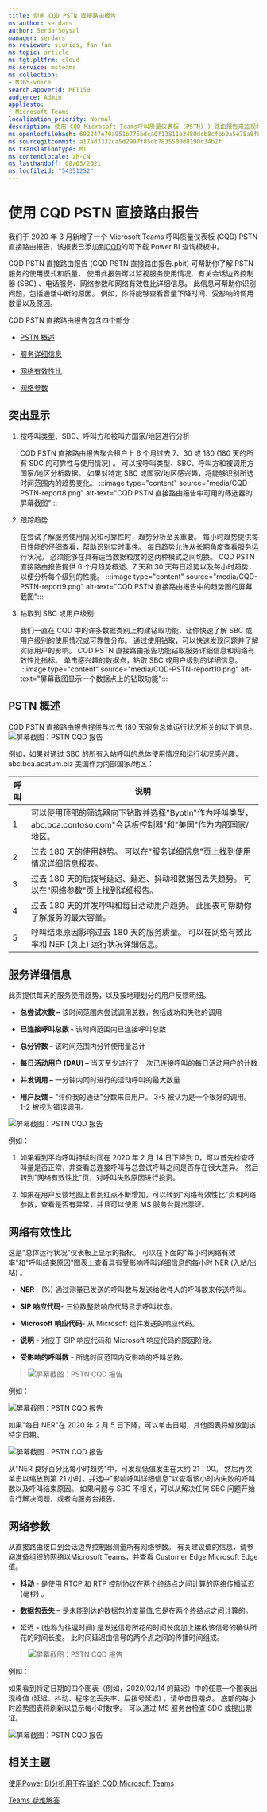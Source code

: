 ```yaml
---
title: 使用 CQD PSTN 直接路由报告
ms.author: serdars
author: SerdarSoysal
manager: serdars
ms.reviewer: siunies, fan.fan
ms.topic: article
ms.tgt.pltfrm: cloud
ms.service: msteams
ms.collection:
- M365-voice
search.appverid: MET150
audience: Admin
appliesto:
- Microsoft Teams
localization_priority: Normal
description: 使用 CQD Microsoft Teams呼叫质量仪表板 (PSTN) ) 路由报告来监视和排查 PSTN 呼叫Microsoft Teams。
ms.openlocfilehash: 692247e79a951b775bdca0f13811e3480dcb8cfbb0a5e78a8f8f7b4b69f97add
ms.sourcegitcommit: a17ad3332ca5d2997f85db7835500d8190c34b2f
ms.translationtype: MT
ms.contentlocale: zh-CN
ms.lasthandoff: 08/05/2021
ms.locfileid: "54351252"
---
```

# <a name="using-the-cqd-pstn-direct-routing-report"></a>使用 CQD PSTN 直接路由报告

我们于 2020 年 3 月新增了一个 Microsoft Teams 呼叫质量仪表板 (CQD) PSTN 直接路由报告，该报表已添加到[CQD](https://github.com/MicrosoftDocs/OfficeDocs-SkypeForBusiness/blob/live/Teams/downloads/CQD-Power-BI-query-templates.zip?raw=true)的可下载 Power BI 查询模板中。 


CQD PSTN 直接路由报告 (CQD PSTN 直接路由报告.pbit) 可帮助你了解 PSTN 服务的使用模式和质量。 使用此报告可以监视服务使用情况、有关会话边界控制器 (SBC) 、电话服务、网络参数和网络有效性比详细信息。 此信息可帮助你识别问题，包括通话中断的原因。 例如，你将能够查看音量下降时间、受影响的调用数量以及原因。


CQD PSTN 直接路由报告包含四个部分：

  - [PSTN 概述](#pstn-overview)

  - [服务详细信息](#service-details)

  - [网络有效性比](#network-effectiveness-ratio)

  - [网络参数](#network-parameters)

## <a name="highlights"></a>突出显示

1. 按呼叫类型、SBC、呼叫方和被叫方国家/地区进行分析

   CQD PSTN 直接路由报告聚合租户上 6 个月过去 7、30 或 180 (180 天的所有 SDC 的可靠性与使用情况) 。 可以按呼叫类型、SBC、呼叫方和被调用方国家/地区分析数据。 如果对特定 SBC 或国家/地区感兴趣，将能够识别所选时间范围内的趋势变化。
   :::image type="content" source="media/CQD-PSTN-report8.png" alt-text="CQD PSTN 直接路由报告中可用的筛选器的屏幕截图":::
   
2. 跟踪趋势

    在尝试了解服务使用情况和可靠性时，趋势分析至关重要。 每小时趋势提供每日性能的仔细查看，帮助识别实时事件。 每日趋势允许从长期角度查看服务运行状况。 必须能够在具有适当数据粒度的这两种模式之间切换。 CQD PSTN 直接路由报告提供 6 个月趋势概述、7 天和 30 天每日趋势以及每小时趋势，以便分析每个级别的性能。
    :::image type="content" source="media/CQD-PSTN-report9.png" alt-text="CQD PSTN 直接路由报告中的趋势图的屏幕截图":::

3. 钻取到 SBC 或用户级别

   我们一直在 CQD 中的许多数据类别上构建钻取功能，让你快速了解 SBC 或用户级别的使用情况或可靠性分布。 通过使用钻取，可以快速发现问题并了解实际用户的影响。 CQD PSTN 直接路由报告功能钻取服务详细信息和网络有效性比指标。 单击感兴趣的数据点，钻取 SBC 或用户级别的详细信息。
   :::image type="content" source="media/CQD-PSTN-report10.png" alt-text="屏幕截图显示一个数据点上的钻取功能":::


## <a name="pstn-overview"></a>PSTN 概述

CQD PSTN 直接路由报告提供与过去 180 天服务总体运行状况相关的以下信息。
![屏幕截图：PSTN CQD 报告](media/CQD-PSTN-report1.png)

例如，如果对通过 SBC 的所有入站呼叫的总体使用情况和运行状况感兴趣，abc.bca.adatum.biz 美国作为内部国家/地区：

| **呼叫** | **说明**                                                                                                                                                 |
| ------------ | --------------------------------------------------------------------------------------------------------------------------------------------------------------- |
| 1            | 可以使用顶部的筛选器向下钻取并选择"ByotIn"作为呼叫类型，abc.bca.contoso.com"会话板控制器"和"美国"作为内部国家/地区。 |
| 2            | 过去 180 天的使用趋势。 可以在"服务详细信息"页上找到使用情况详细信息报表。                                                                     |
| 3            | 过去 180 天的后拨号延迟、延迟、抖动和数据包丢失趋势。 可以在"网络参数"页上找到详细报告。                           |
| 4            | 过去 180 天的并发呼叫和每日活动用户趋势。 此图表可帮助你了解服务的最大容量。                            |
| 5            | 呼叫结束原因影响过去 180 天的服务质量。 可以在网络有效比率和 NER (页上) 运行状况详细信息。                    |

## <a name="service-details"></a>服务详细信息

此页提供每天的服务使用趋势，以及按地理划分的用户反馈明细。

  - **总尝试次数 –** 该时间范围内尝试调用总数，包括成功和失败的调用

  - **已连接呼叫总数 -** 该时间范围内已连接呼叫总数

  - **总分钟数 –** 该时间范围内分钟使用量总计

  - **每日活动用户 (DAU) –** 当天至少进行了一次已连接呼叫的每日活动用户的计数

  - **并发调用 –** 一分钟内同时进行的活动呼叫的最大数量

  - **用户反馈 –** "评价我的通话"分数来自用户。 3-5 被认为是一个很好的调用。 1-2 被视为错误调用。

![屏幕截图：PSTN CQD 报告](media/CQD-PSTN-report2.png)

例如：

1.  如果看到平均呼叫持续时间在 2020 年 2 月 14 日下降到 0，可以首先检查呼叫量是否正常，并查看总连接呼叫与总尝试呼叫之间是否存在很大差异。 然后转到"网络有效性比"页，对呼叫失败原因进行投资。

2.  如果在用户反馈地图上看到红点不断增加，可以转到"网络有效性比"页和网络参数，查看是否有异常，并且可以使用 MS 服务台提出票证。

## <a name="network-effectiveness-ratio"></a>网络有效性比

这是"总体运行状况"仪表板上显示的指标。 可以在下面的"每小时网络有效率"和"呼叫结束原因"图表上查看具有受影响呼叫详细信息的每小时 NER (入站/出站) 。

  - **NER** - (%) 通过测量已发送的呼叫数与发送给收件人的呼叫数来传送呼叫。

  - **SIP 响应代码**- 三位数整数响应代码显示呼叫状态。

  - **Microsoft 响应代码**- 从 Microsoft 组件发送的响应代码。

  - **说明** - 对应于 SIP 响应代码和 Microsoft 响应代码的原因阶段。

  - **受影响的呼叫数** - 所选时间范围内受影响的呼叫总数。

> ![屏幕截图：PSTN CQD 报告](media/CQD-PSTN-report3.png)
> 
例如：

![屏幕截图：PSTN CQD 报告](media/CQD-PSTN-report4.png)

如果"每日 NER"在 2020 年 2 月 5 日下降，可以单击日期，其他图表将缩放到该特定日期。

![屏幕截图：PSTN CQD 报告](media/CQD-PSTN-report5.png)

从"NER 良好百分比每小时趋势"中，可发现低值发生在大约 21：00。 然后再次单击以缩放到第 21 小时，并选中"影响呼叫详细信息"以查看该小时内失败的呼叫数以及呼叫结束原因。 如果问题与 SBC 不相关，可以从解决任何 SBC 问题开始自行解决问题，或者向服务台报告。

## <a name="network-parameters"></a>网络参数

从直接路由接口到会话边界控制器测量所有网络参数。 有关建议值的信息，请参阅[准备](prepare-network.md)组织的网络以Microsoft Teams，并查看 Customer Edge Microsoft Edge值。

  - **抖动** - 是使用 RTCP 和 RTP 控制协议在两个终结点之间计算的网络传播延迟 (毫秒) 。

  - **数据包丢失** – 是未能到达的数据包的度量值;它是在两个终结点之间计算的。

  - 延迟 **-** (也称为往返时间) 是发送信号所花的时间长度加上接收该信号的确认所花的时间长度。 此时间延迟由信号的两个点之间的传播时间组成。

> ![屏幕截图：PSTN CQD 报告](media/CQD-PSTN-report6.png)

例如：

如果看到特定日期的四个图表（例如，2020/02/14 的延迟）中的任意一个图表出现峰值 (延迟、抖动、程序包丢失率、后拨号延迟) ，请单击日期点。 底部的每小时趋势图表将刷新以显示每小时数字。 可以通过 MS 服务台检查 SDC 或提出票证。

![屏幕截图：PSTN CQD 报告](media/CQD-PSTN-report7.png)



## <a name="related-topics"></a>相关主题

[使用Power BI分析用于存储的 CQD Microsoft Teams](CQD-PSTN-report.md)

[Teams 疑难解答](/MicrosoftTeams/troubleshoot/teams)